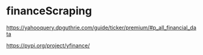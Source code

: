 # financeScraping

https://yahooquery.dpguthrie.com/guide/ticker/premium/#p_all_financial_data

https://pypi.org/project/yfinance/
